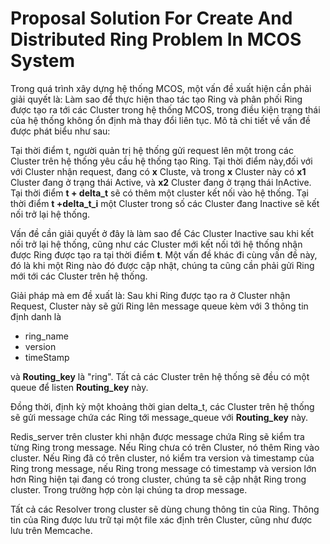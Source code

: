 # Proposal Solution For Create And Distributed Ring Problem In MCOS System

Trong quá trình xây dựng hệ thống MCOS, một vấn đề xuất hiện cần phải giải quyết là: Làm sao để thực hiện thao tác tạo Ring và phân phối Ring được tạo ra tới các Cluster trong hệ thống MCOS, trong điều kiện trạng thái của hệ thống không ổn định mà thay đổi liên tục. Mô tả chi tiết về vấn đề được phát biểu như sau:

Tại thời điểm t, người quản trị hệ thống gửi request lên một trong các Cluster trên hệ thống yêu cầu hệ thống tạo Ring. Tại thời điểm này,đối với với Cluster nhận request, đang có **x** Cluste, và trong **x** Cluster này có **x1** Cluster đang ở trạng thái Active, và **x2** Cluster đang ở trạng thái InActive. Tại thời điểm **t + delta\_t** sẽ có thêm một cluster kết nối vào hệ thống. Tại thời điểm **t +delta\_t\_i** một Cluster trong số các Cluster đang Inactive sẽ kết nối trở lại hệ thống. 

Vấn đề cần giải quyết ở đây là làm sao để Các Cluster Inactive sau khi kết nối trở lại hệ thống, cũng như các Cluster mới kết nối tới hệ thống nhận được Ring được tạo ra tại thời điểm **t**. Một vấn đề khác đi cùng vấn đề này, đó là khi một Ring nào đó được cập nhật, chúng ta cũng cần phải gửi Ring mới tới các Cluster trên hệ thống.

Giải pháp mà em đề xuất là: Sau khi Ring được tạo ra ở Cluster nhận Request, Cluster này sẽ gửi Ring lên message queue kèm với 3 thông tin định danh là

- ring_name
- version 
- timeStamp 

và **Routing\_key** là "ring". Tất cả các Cluster trên hệ thống sẽ đều có một queue để listen **Routing\_key** này. 

Đồng thời, định kỳ một khoảng thời gian delta\_t, các Cluster trên hệ thống sẽ gửi message chứa các Ring tới message_queue với **Routing\_key** này.

Redis\_server trên cluster khi nhận được message chứa Ring sẽ kiểm tra từng Ring trong message. Nếu Ring chưa có trên Cluster, nó thêm Ring vào cluster. Nếu Ring đã có trên cluster, nó kiểm tra version và timestamp của Ring trong message, nếu Ring trong message có timestamp và version lớn hơn Ring hiện tại đang có trong cluster, chúng ta sẽ cập nhật Ring trong cluster. Trong trường hợp còn lại chúng ta drop message.

Tất cả các Resolver trong cluster sẽ dùng chung thông tin của Ring. Thông tin của Ring được lưu trữ tại một file xác định trên Cluster, cũng như được lưu trên Memcache.
